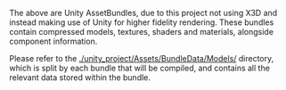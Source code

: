 The above are Unity AssetBundles, due to this project not using X3D and instead making use of Unity for higher fidelity rendering. These bundles contain compressed models, textures, shaders and materials, alongside component information.

Please refer to the <a href="unity_project/Assets/BundleData/Models/">./unity_project/Assets/BundleData/Models/</a> directory, which is split by each bundle that will be compiled, and contains all the relevant data stored within the bundle.